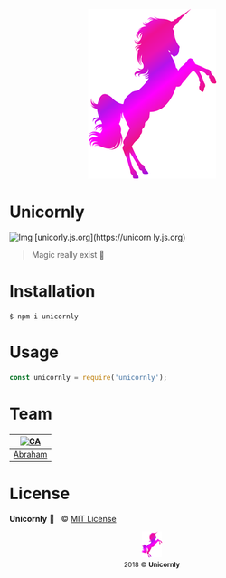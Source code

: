 <p align="center"><img src="/media/unicornly.png"></p>

# Unicornly

![Img](https://png.icons8.com/ios/16/000000/geography-filled.png) [unicorly.js.org](https://unicorn ly.js.org)

> Magic really exist 🦄

# Installation

```
$ npm i unicornly 
```

# Usage

```js
const unicornly = require('unicornly');
```

# Team

|[![CA](https://avatars3.githubusercontent.com/u/21347264?s=50&v=4)](https://github.com/19cah)|
| --- |
| [Abraham](https://github.com/19cah) |

# License

**Unicornly** 🦄  &nbsp; © [MIT License](https://github.com/Unicornly/unicornly/blob/master/LICENSE)

<p align="center">
	<img src="/media/unicornly.png" width="7%" height="7%"><br>
	<small>2018 © <b>Unicornly</b></small>
</p>
